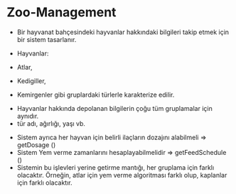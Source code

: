 # Zoo-Management

- Bir hayvanat bahçesindeki hayvanlar hakkındaki bilgileri takip etmek için bir sistem tasarlanır.

- Hayvanlar:
- Atlar,
- Kedigiller,
- Kemirgenler gibi gruplardaki türlerle karakterize edilir.

* Hayvanlar hakkında depolanan bilgilerin çoğu tüm gruplamalar için aynıdır.
* tür adı, ağırlığı, yaşı vb.

- Sistem ayrıca her hayvan için belirli ilaçların dozajını alabilmeli => getDosage ()
- Sistem Yem verme zamanlarını hesaplayabilmelidir => getFeedSchedule ()
- Sistemin bu işlevleri yerine getirme mantığı, her gruplama için farklı olacaktır. Örneğin, atlar için yem verme algoritması farklı olup, kaplanlar için farklı olacaktır.

